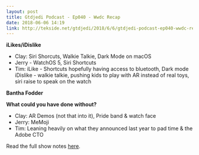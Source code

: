 ```yaml
---
layout: post
title: Gtdjedi Podcast - Ep040 - Wwdc Recap
date: 2018-06-06 14:19
link: http://tekside.net/gtdjedi/2018/6/6/gtdjedi-podcast-ep040-wwdc-recap
---
```



**iLikes/iDislike**

* Clay: Siri Shorcuts, Walkie Talkie, Dark Mode on macOS
* Jerry - WatchOS 5, Siri Shortcuts  
* Tim: iLike - Shortcuts hopefully having access to bluetooth, Dark mode iDislike - walkie talkie, pushing kids to play with AR instead of real toys, siri raise to speak on the watch

**Bantha Fodder**

**What could you have done without?**

* Clay: AR Demos (not that into it), Pride band & watch face
* Jerry: MeMoji
* Tim: Leaning heavily on what they announced last year to pad time & the Adobe CTO

Read the full show notes [here](http://tekside.net/gtdjedi/2018/6/6/gtdjedi-podcast-ep040-wwdc-recap "here").